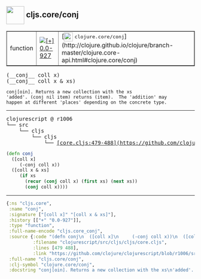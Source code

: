## <img width="48px" valign="middle" src="http://i.imgur.com/Hi20huC.png"> cljs.core/conj

 <table border="1">
<tr>
<td>function</td>
<td><a href="https://github.com/cljsinfo/api-refs/tree/0.0-927"><img valign="middle" alt="[+] 0.0-927" src="https://img.shields.io/badge/+-0.0--927-lightgrey.svg"></a> </td>
<td>
[<img height="24px" valign="middle" src="http://i.imgur.com/1GjPKvB.png"> <samp>clojure.core/conj</samp>](http://clojure.github.io/clojure/branch-master/clojure.core-api.html#clojure.core/conj)
</td>
</tr>
</table>

 <samp>
(__conj__ coll x)<br>
(__conj__ coll x & xs)<br>
</samp>

```
conj[oin]. Returns a new collection with the xs
'added'. (conj nil item) returns (item).  The 'addition' may
happen at different 'places' depending on the concrete type.
```

---

 <pre>
clojurescript @ r1006
└── src
    └── cljs
        └── cljs
            └── <ins>[core.cljs:479-488](https://github.com/clojure/clojurescript/blob/r1006/src/cljs/cljs/core.cljs#L479-L488)</ins>
</pre>

```clj
(defn conj
  ([coll x]
     (-conj coll x))
  ([coll x & xs]
     (if xs
       (recur (conj coll x) (first xs) (next xs))
       (conj coll x))))
```


---

```clj
{:ns "cljs.core",
 :name "conj",
 :signature ["[coll x]" "[coll x & xs]"],
 :history [["+" "0.0-927"]],
 :type "function",
 :full-name-encode "cljs.core_conj",
 :source {:code "(defn conj\n  ([coll x]\n     (-conj coll x))\n  ([coll x & xs]\n     (if xs\n       (recur (conj coll x) (first xs) (next xs))\n       (conj coll x))))",
          :filename "clojurescript/src/cljs/cljs/core.cljs",
          :lines [479 488],
          :link "https://github.com/clojure/clojurescript/blob/r1006/src/cljs/cljs/core.cljs#L479-L488"},
 :full-name "cljs.core/conj",
 :clj-symbol "clojure.core/conj",
 :docstring "conj[oin]. Returns a new collection with the xs\n'added'. (conj nil item) returns (item).  The 'addition' may\nhappen at different 'places' depending on the concrete type."}

```
